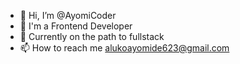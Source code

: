 - 👋 Hi, I’m @AyomiCoder
- 👀 I'm a Frontend Developer
- 🌱 Currently on the path to fullstack 
- 📫 How to reach me alukoayomide623@gmail.com

<!---
AyomiCoder/AyomiCoder is a ✨ special ✨ repository because its `README.md` (this file) appears on your GitHub profile.
You can click the Preview link to take a look at your changes.
--->

